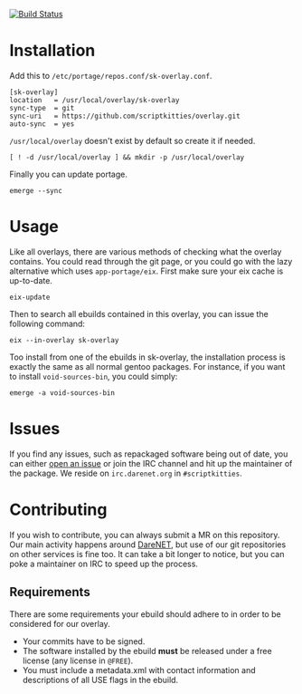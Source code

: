 [![Build Status](https://travis-ci.org/scriptkitties/overlay.svg?branch=master)](https://travis-ci.org/scriptkitties/overlay)

# Installation
Add this to `/etc/portage/repos.conf/sk-overlay.conf`.

```
[sk-overlay]
location   = /usr/local/overlay/sk-overlay
sync-type  = git
sync-uri   = https://github.com/scriptkitties/overlay.git
auto-sync  = yes
```

`/usr/local/overlay` doesn't exist by default so create it if needed.
```
[ ! -d /usr/local/overlay ] && mkdir -p /usr/local/overlay
```

Finally you can update portage.
```
emerge --sync
```

# Usage
Like all overlays, there are various methods of checking what the overlay
contains. You could read through the git page, or you could go with the lazy
alternative which uses `app-portage/eix`. First make sure your eix cache is
up-to-date.
```
eix-update
```

Then to search all ebuilds contained in this overlay, you can issue the
following command:
```
eix --in-overlay sk-overlay
```

Too install from one of the ebuilds in sk-overlay, the installation process
is exactly the same as all normal gentoo packages. For instance, if you want to
install `void-sources-bin`, you could simply:
```
emerge -a void-sources-bin
```

# Issues
If you find any issues, such as repackaged software being out of date, you can
either [open an issue][new-issue] or join the IRC channel and hit up the
maintainer of the package. We reside on `irc.darenet.org` in `#scriptkitties`.

# Contributing
If you wish to contribute, you can always submit a MR on this repository. Our
main activity happens around [DareNET][darenet], but use of our git repositories
on other services is fine too. It can take a bit longer to notice, but you can
poke a maintainer on IRC to speed up the process.

## Requirements
There are some requirements your ebuild should adhere to in order to be
considered for our overlay.

- Your commits have to be signed.
- The software installed by the ebuild **must** be released under a free license
  (any license in `@FREE`).
- You must include a metadata.xml with contact information and descriptions of
  all USE flags in the ebuild.


[new-issue]: https://c.darenet.org/scriptkitties/overlay/issues/new
[darenet]: https://www.darenet.org
